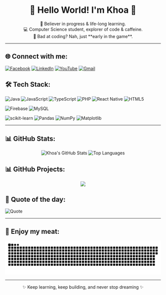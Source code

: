 <h1 align="center">💫 Hello World! I'm Khoa 👋</h1>

<p align="center">
  🚀 Believer in progress & life-long learning.<br>
  💻 Computer Science student, explorer of code & caffeine.<br>
  🧠 Bad at coding? Nah, just **early in the game**.
</p>

---

## 🌐 Connect with me:

[![Facebook](https://img.shields.io/badge/Facebook-%231877F2.svg?style=for-the-badge&logo=facebook&logoColor=white)](https://www.facebook.com/ngkhoa2708)
[![LinkedIn](https://img.shields.io/badge/LinkedIn-%230077B5.svg?style=for-the-badge&logo=linkedin&logoColor=white)](https://www.linkedin.com/in/khoa-nguyen-b1b5982b7)
[![YouTube](https://img.shields.io/badge/YouTube-%23FF0000.svg?style=for-the-badge&logo=youtube&logoColor=white)](https://www.youtube.com/@Katcoding)
[![Gmail](https://img.shields.io/badge/Gmail-D14836?style=for-the-badge&logo=gmail&logoColor=white)](mailto:ngkhoa2708.joy@gmail.com)

## 🛠️ Tech Stack:

![Java](https://img.shields.io/badge/Java-%23ED8B00.svg?style=for-the-badge&logo=openjdk&logoColor=white)
![JavaScript](https://img.shields.io/badge/JavaScript-%23323330.svg?style=for-the-badge&logo=javascript&logoColor=%23F7DF1E)
![TypeScript](https://img.shields.io/badge/TypeScript-%23007ACC.svg?style=for-the-badge&logo=typescript&logoColor=white)
![PHP](https://img.shields.io/badge/PHP-%23777BB4.svg?style=for-the-badge&logo=php&logoColor=white)
![React Native](https://img.shields.io/badge/React_Native-%2320232a.svg?style=for-the-badge&logo=react&logoColor=%2361DAFB)
![HTML5](https://img.shields.io/badge/HTML5-%23E34F26.svg?style=for-the-badge&logo=html5&logoColor=white)

![Firebase](https://img.shields.io/badge/Firebase-%23FFA611.svg?style=for-the-badge&logo=firebase&logoColor=white)
![MySQL](https://img.shields.io/badge/MySQL-%234479A1.svg?style=for-the-badge&logo=mysql&logoColor=white)

![scikit-learn](https://img.shields.io/badge/scikit--learn-%23F7931E.svg?style=for-the-badge&logo=scikit-learn&logoColor=white)
![Pandas](https://img.shields.io/badge/Pandas-%23150458.svg?style=for-the-badge&logo=pandas&logoColor=white)
![NumPy](https://img.shields.io/badge/NumPy-%23013243.svg?style=for-the-badge&logo=numpy&logoColor=white)
![Matplotlib](https://img.shields.io/badge/Matplotlib-%23ffffff.svg?style=for-the-badge&logo=matplotlib&logoColor=black)

---

## 📊 GitHub Stats:



<p align="center">
  <img src="https://github-readme-stats.vercel.app/api?username=ngkhoa2708joy-github&show_icons=true&theme=radical" alt="Khoa's GitHub Stats"/>
  <img src="https://github-readme-stats.vercel.app/api/top-langs/?username=ngkhoa2708joy-github&layout=compact&theme=radical" alt="Top Languages"/>
</p>

## 📊 GitHub Projects:

<p align="center">
  <a href="https://github.com/ngkhoa2708joy-github/small-emotion-ML">
    <img align="center" src="https://github-readme-stats.vercel.app/api/pin/?username=ngkhoa2708joy-github&repo=small-emotion-ML&theme=radical&cache_seconds=1" />
  </a>
</p>



## 🧠 Quote of the day:

![Quote](https://quotes-github-readme.vercel.app/api?type=horizontal&theme=radical)

---

## 🐍 Enjoy my meat:

<picture>
  <source media="(prefers-color-scheme: dark)" srcset="https://raw.githubusercontent.com/ngkhoa2708joy-github/ngkhoa2708joy-github/output/github-snake-dark.svg" />
  <source media="(prefers-color-scheme: light)" srcset="https://raw.githubusercontent.com/ngkhoa2708joy-github/ngkhoa2708joy-github/output/github-snake.svg" />
  <img alt="snake gif" src="https://raw.githubusercontent.com/ngkhoa2708joy-github/ngkhoa2708joy-github/output/github-snake.svg" />
</picture>

---

<p align="center">✨ Keep learning, keep building, and never stop dreaming ✨</p>
